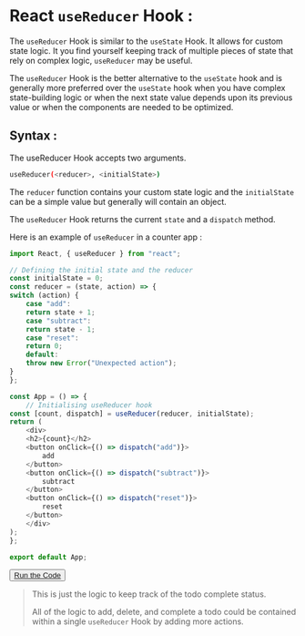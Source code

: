 # React `useReducer` Hook :

The `useReducer` Hook is similar to the `useState` Hook.
It allows for custom state logic.
It you find yourself keeping track of multiple pieces of state that rely on complex logic, `useReducer` may be useful.

The `useReducer` Hook is the better alternative to the `useState` hook and is generally more preferred over the `useState` hook when you have complex state-building logic or when the next state value depends upon its previous value or when the components are needed to be optimized.

## **Syntax :**

The useReducer Hook accepts two arguments.

```bash
useReducer(<reducer>, <initialState>)
```

The `reducer` function contains your custom state logic and the `initialState` can be a simple value but generally will contain an object.

The `useReducer` Hook returns the current `state` and a `dispatch` method.

Here is an example of `useReducer` in a counter app :

```javascript
import React, { useReducer } from "react";

// Defining the initial state and the reducer
const initialState = 0;
const reducer = (state, action) => {
switch (action) {
	case "add":
	return state + 1;
	case "subtract":
	return state - 1;
	case "reset":
	return 0;
	default:
	throw new Error("Unexpected action");
}
};

const App = () => {
	// Initialising useReducer hook
const [count, dispatch] = useReducer(reducer, initialState);
return (
	<div>
	<h2>{count}</h2>
	<button onClick={() => dispatch("add")}>
		add
	</button>
	<button onClick={() => dispatch("subtract")}>
		subtract
	</button>
	<button onClick={() => dispatch("reset")}>
		reset
	</button>
	</div>
);
};

export default App;

```
<button><a href="https://codesandbox.io/s/reacthooks-c6890k?file=/src/ReactHooks/06-useReducer_Hooks.jsx">Run the Code</a></button>

> This is just the logic to keep track of the todo complete status.
> 
> All of the logic to add, delete, and complete a todo could be contained within a single `useReducer` Hook by adding more actions.

<link rel="stylesheet" href="../Button.style.css">
